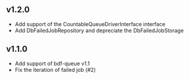 v1.2.0
------

* Add support of the CountableQueueDriverInterface interface
* Add DbFailedJobRepository and depreciate the DbFailedJobStorage


v1.1.0
------

* Add support of bdf-queue v1.1
* Fix the iteration of failed job (#2)

